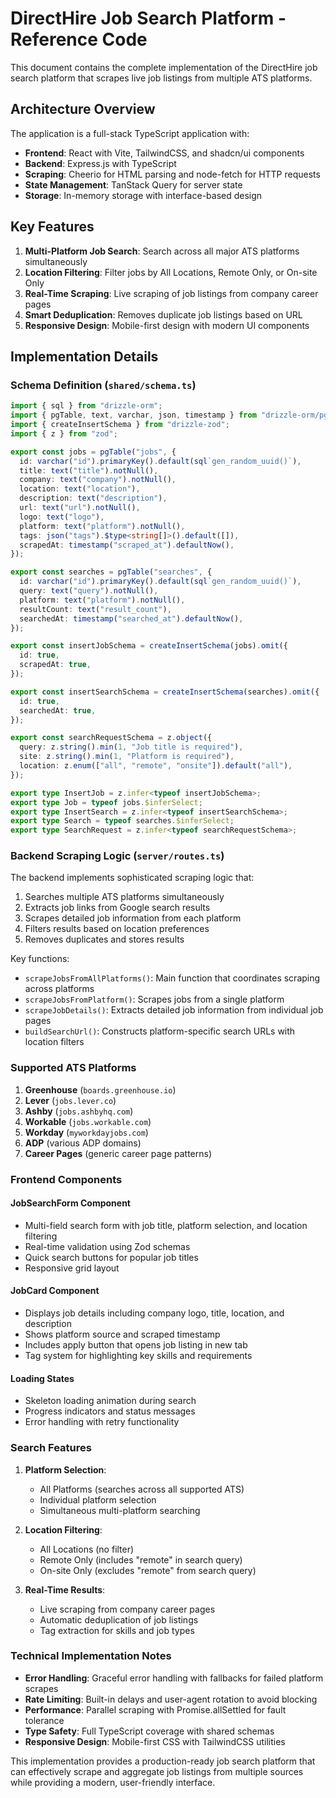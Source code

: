 # DirectHire Job Search Platform - Reference Code

This document contains the complete implementation of the DirectHire job search platform that scrapes live job listings from multiple ATS platforms.

## Architecture Overview

The application is a full-stack TypeScript application with:
- **Frontend**: React with Vite, TailwindCSS, and shadcn/ui components
- **Backend**: Express.js with TypeScript
- **Scraping**: Cheerio for HTML parsing and node-fetch for HTTP requests
- **State Management**: TanStack Query for server state
- **Storage**: In-memory storage with interface-based design

## Key Features

1. **Multi-Platform Job Search**: Search across all major ATS platforms simultaneously
2. **Location Filtering**: Filter jobs by All Locations, Remote Only, or On-site Only
3. **Real-Time Scraping**: Live scraping of job listings from company career pages
4. **Smart Deduplication**: Removes duplicate job listings based on URL
5. **Responsive Design**: Mobile-first design with modern UI components

## Implementation Details

### Schema Definition (`shared/schema.ts`)

```typescript
import { sql } from "drizzle-orm";
import { pgTable, text, varchar, json, timestamp } from "drizzle-orm/pg-core";
import { createInsertSchema } from "drizzle-zod";
import { z } from "zod";

export const jobs = pgTable("jobs", {
  id: varchar("id").primaryKey().default(sql`gen_random_uuid()`),
  title: text("title").notNull(),
  company: text("company").notNull(),
  location: text("location"),
  description: text("description"),
  url: text("url").notNull(),
  logo: text("logo"),
  platform: text("platform").notNull(),
  tags: json("tags").$type<string[]>().default([]),
  scrapedAt: timestamp("scraped_at").defaultNow(),
});

export const searches = pgTable("searches", {
  id: varchar("id").primaryKey().default(sql`gen_random_uuid()`),
  query: text("query").notNull(),
  platform: text("platform").notNull(),
  resultCount: text("result_count"),
  searchedAt: timestamp("searched_at").defaultNow(),
});

export const insertJobSchema = createInsertSchema(jobs).omit({
  id: true,
  scrapedAt: true,
});

export const insertSearchSchema = createInsertSchema(searches).omit({
  id: true,
  searchedAt: true,
});

export const searchRequestSchema = z.object({
  query: z.string().min(1, "Job title is required"),
  site: z.string().min(1, "Platform is required"),
  location: z.enum(["all", "remote", "onsite"]).default("all"),
});

export type InsertJob = z.infer<typeof insertJobSchema>;
export type Job = typeof jobs.$inferSelect;
export type InsertSearch = z.infer<typeof insertSearchSchema>;
export type Search = typeof searches.$inferSelect;
export type SearchRequest = z.infer<typeof searchRequestSchema>;
```

### Backend Scraping Logic (`server/routes.ts`)

The backend implements sophisticated scraping logic that:
1. Searches multiple ATS platforms simultaneously
2. Extracts job links from Google search results
3. Scrapes detailed job information from each platform
4. Filters results based on location preferences
5. Removes duplicates and stores results

Key functions:
- `scrapeJobsFromAllPlatforms()`: Main function that coordinates scraping across platforms
- `scrapeJobsFromPlatform()`: Scrapes jobs from a single platform
- `scrapeJobDetails()`: Extracts detailed job information from individual job pages
- `buildSearchUrl()`: Constructs platform-specific search URLs with location filters

### Supported ATS Platforms

1. **Greenhouse** (`boards.greenhouse.io`)
2. **Lever** (`jobs.lever.co`) 
3. **Ashby** (`jobs.ashbyhq.com`)
4. **Workable** (`jobs.workable.com`)
5. **Workday** (`myworkdayjobs.com`)
6. **ADP** (various ADP domains)
7. **Career Pages** (generic career page patterns)

### Frontend Components

#### JobSearchForm Component
- Multi-field search form with job title, platform selection, and location filtering
- Real-time validation using Zod schemas
- Quick search buttons for popular job titles
- Responsive grid layout

#### JobCard Component  
- Displays job details including company logo, title, location, and description
- Shows platform source and scraped timestamp
- Includes apply button that opens job listing in new tab
- Tag system for highlighting key skills and requirements

#### Loading States
- Skeleton loading animation during search
- Progress indicators and status messages
- Error handling with retry functionality

### Search Features

1. **Platform Selection**:
   - All Platforms (searches across all supported ATS)
   - Individual platform selection
   - Simultaneous multi-platform searching

2. **Location Filtering**:
   - All Locations (no filter)
   - Remote Only (includes "remote" in search query)
   - On-site Only (excludes "remote" from search query)

3. **Real-Time Results**:
   - Live scraping from company career pages
   - Automatic deduplication of job listings
   - Tag extraction for skills and job types

### Technical Implementation Notes

- **Error Handling**: Graceful error handling with fallbacks for failed platform scrapes
- **Rate Limiting**: Built-in delays and user-agent rotation to avoid blocking
- **Performance**: Parallel scraping with Promise.allSettled for fault tolerance
- **Type Safety**: Full TypeScript coverage with shared schemas
- **Responsive Design**: Mobile-first CSS with TailwindCSS utilities

This implementation provides a production-ready job search platform that can effectively scrape and aggregate job listings from multiple sources while providing a modern, user-friendly interface.